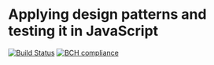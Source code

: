 # Applying design patterns and testing it in JavaScript

[![Build Status](https://travis-ci.org/DennisSkoko/applying-design-patterns-and-testing-it-in-javascript.svg?branch=master)](https://travis-ci.org/DennisSkoko/applying-design-patterns-and-testing-it-in-javascript)
[![BCH compliance](https://bettercodehub.com/edge/badge/DennisSkoko/applying-design-patterns-and-testing-it-in-javascript?branch=master)](https://bettercodehub.com/)
